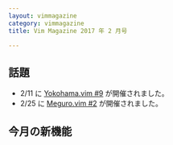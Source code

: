 ```yaml
---
layout: vimmagazine
category: vimmagazine
title: Vim Magazine 2017 年 2 月号

---
```


## 話題

* 2/11 に [Yokohama.vim #9](https://yokohamavim.connpass.com/event/47519/) が開催されました。
* 2/25 に [Meguro.vim #2](https://megurovim.connpass.com/event/49507/) が開催されました。

## 今月の新機能
